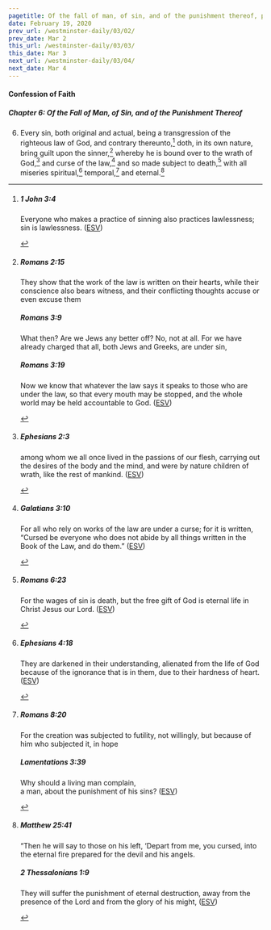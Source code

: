 ```yaml
---
pagetitle: Of the fall of man, of sin, and of the punishment thereof, part 6
date: February 19, 2020
prev_url: /westminster-daily/03/02/
prev_date: Mar 2
this_url: /westminster-daily/03/03/
this_date: Mar 3
next_url: /westminster-daily/03/04/
next_date: Mar 4
---
```


#### Confession of Faith

##### Chapter 6: Of the Fall of Man, of Sin, and of the Punishment Thereof

6. Every sin, both original and actual, being a transgression of the righteous law of God, and contrary thereunto,[^fnref:wcf1] doth, in its own nature, bring guilt upon the sinner,[^fnref:wcf2] whereby he is bound over to the wrath of God,[^fnref:wcf3] and curse of the law,[^fnref:wcf4] and so made subject to death,[^fnref:wcf5] with all miseries spiritual,[^fnref:wcf6] temporal,[^fnref:wcf7] and eternal.[^fnref:wcf8]

[^fnref:wcf1]: <div class="esv"><h5>1 John 3:4</h5> <div class="esv-text"><p id="p62003004.01-1">Everyone who makes a practice of sinning also practices lawlessness; sin is lawlessness.  (<a href="http://www.esv.org" class="copyright">ESV</a>)</p> </div> </div>

[^fnref:wcf2]: <div class="esv"><h5>Romans 2:15</h5> <div class="esv-text"><p id="p45002015.01-1">They show that the work of the law is written on their hearts, while their conscience also bears witness, and their conflicting thoughts accuse or even excuse them</p> </div><h5>Romans 3:9</h5> <div class="esv-text"> <p id="p45003009.05-2">What then? Are we Jews any better off? No, not at all. For we have already charged that all, both Jews and Greeks, are under sin,</p> </div><h5>Romans 3:19</h5> <div class="esv-text"><p id="p45003019.01-3">Now we know that whatever the law says it speaks to those who are under the law, so that every mouth may be stopped, and the whole world may be held accountable to God.  (<a href="http://www.esv.org" class="copyright">ESV</a>)</p> </div> </div>

[^fnref:wcf3]: <div class="esv"><h5>Ephesians 2:3</h5> <div class="esv-text"><p id="p49002003.01-1">among whom we all once lived in the passions of our flesh, carrying out the desires of the body and the mind, and were by nature children of wrath, like the rest of mankind.  (<a href="http://www.esv.org" class="copyright">ESV</a>)</p> </div> </div>

[^fnref:wcf4]: <div class="esv"><h5>Galatians 3:10</h5> <div class="esv-text"> <p id="p48003010.07-1">For all who rely on works of the law are under a curse; for it is written, &#8220;Cursed be everyone who does not abide by all things written in the Book of the Law, and do them.&#8221;  (<a href="http://www.esv.org" class="copyright">ESV</a>)</p> </div> </div>

[^fnref:wcf5]: <div class="esv"><h5>Romans 6:23</h5> <div class="esv-text"><p id="p45006023.01-1">For the wages of sin is death, but the free gift of God is eternal life in Christ Jesus our Lord.  (<a href="http://www.esv.org" class="copyright">ESV</a>)</p> </div> </div>

[^fnref:wcf6]: <div class="esv"><h5>Ephesians 4:18</h5> <div class="esv-text"><p id="p49004018.01-1">They are darkened in their understanding, alienated from the life of God because of the ignorance that is in them, due to their hardness of heart.  (<a href="http://www.esv.org" class="copyright">ESV</a>)</p> </div> </div>

[^fnref:wcf7]: <div class="esv"><h5>Romans 8:20</h5> <div class="esv-text"><p id="p45008020.01-1">For the creation was subjected to futility, not willingly, but because of him who subjected it, in hope</p> </div><h5>Lamentations 3:39</h5> <div class="esv-text"><div class="block-indent"> <p class="line-group" id="p25003039.01-2">Why should a living man complain,<br /> <span class="indent"></span>a man, about the punishment of his sins?  (<a href="http://www.esv.org" class="copyright">ESV</a>)</p> </div> </div> </div>

[^fnref:wcf8]: <div class="esv"><h5>Matthew 25:41</h5> <div class="esv-text"><p id="p40025041.01-1"><span class="woc">&#8220;Then he will say to those on his left, &#8216;Depart from me, you cursed, into the eternal fire prepared for the devil and his angels.</span></p> </div><h5>2 Thessalonians 1:9</h5> <div class="esv-text"><p id="p53001009.01-2">They will suffer the punishment of eternal destruction, away from the presence of the Lord and from the glory of his might,  (<a href="http://www.esv.org" class="copyright">ESV</a>)</p> </div> </div>

